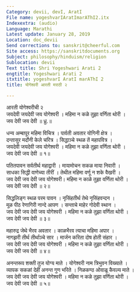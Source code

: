 ```yaml
---
Category: devii, devI, AratI
File name: yogeshvarIAratImarAThI2.itx
Indexextra: (audio)
Language: Marathi
Latest update: January 28, 2019
Location: doc_devii
Send corrections to: sanskrit@cheerful.com
Site access: https://sanskritdocuments.org
Subject: philosophy/hinduism/religion
Sublocation: devii
Text title: Shri Yogeshwari Arati 2
engtitle: Yogeshwari Arati 2
itxtitle: yogeshvarI AratI marAThI 2
title: योगेश्वरी आरती मराठी २

---
```

  
 आरती योगेश्वरीची २   
जयदेवी जयदेवी जय योगेश्वरी । महिमा न कळे तुझा वर्णिता थोरी ।  
                जय देवी जय देवी ॥ ध्रु.॥  
  
धन्य अम्बापूर महिमा विचित्र । पार्वती अवतार योगिनी क्षेत्र ।  
दन्तासुर मर्दोनी केले चरित्र । सिद्धाञ्चे स्थळ तें महापवित्र ।  
जयदेवी जयदेवी जय योगेश्वरी । महिमा न कळे तुझा वर्णिता थोरी ।  
                जय देवी जय देवी ॥ १॥  
  
पतितपावन सर्वतीर्थ महाद्वारी । मायामोचन सकळ माया निवारी ।  
साधका सिद्धी वाणेच्या तीरीं । तेथील महिमा वर्णू न शके वैखरी ।  
जय देवी जय देवी जय योगेश्वरी। महिमा न काळे तुझा वर्णिता थोरी ।  
                जय देवी जय देवी ॥ २॥  
  
सिद्धलिङ्ग स्थळ परम पावन । नृसिंहतीर्थ तेथे नृसिंहवन्दन ।  
मूळ पीठ रेणागिरी नान्दे आपण । सन्ताचे माहेर गोदेवी स्थान ।  
जय देवी जय देवी जय योगेश्वरी । महिमा न कळे तुझा वर्णिता थोरी ।  
                जय देवी जय देवी ॥ ३॥  
  
महारुद्र जेथे भैरव अवतार । काळभैरव त्याचा महिमा अपार ।  
नागझरी तीर्थ तीर्थाञ्चे सार । मार्जन करिता दोष होती संहार ।  
जय देवी जय देवी जय योगेश्वरी । महिमा न कळे तुझा वर्णिता थोरी ।  
                जय देवी जय देवी ॥ ४॥  
  
अनन्तरूप शक्ती तुज योग्य माते । योगेश्वरी नाम त्रिभुवन विख्याते ।  
व्यापक सकळां देहीं अनन्त गुण भरिते । निळकण्ठ ओवाळू कैवल्य माते ।  
जय देवी जय देवी जय योगेश्वरी । महिमा न कळे तुझा वर्णिता थोरी ।  
                जय देवी जय देवी ॥ ५॥  
  
  
  
